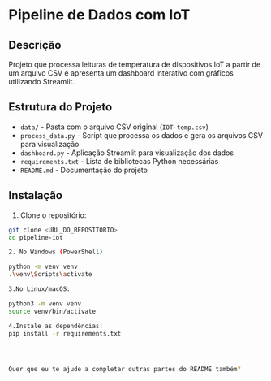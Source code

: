 # Pipeline de Dados com IoT

## Descrição

Projeto que processa leituras de temperatura de dispositivos IoT a partir de um arquivo CSV e apresenta um dashboard interativo com gráficos utilizando Streamlit.

## Estrutura do Projeto

- `data/` - Pasta com o arquivo CSV original (`IOT-temp.csv`)
- `process_data.py` - Script que processa os dados e gera os arquivos CSV para visualização
- `dashboard.py` - Aplicação Streamlit para visualização dos dados
- `requirements.txt` - Lista de bibliotecas Python necessárias
- `README.md` - Documentação do projeto

## Instalação

1. Clone o repositório:

```bash
git clone <URL_DO_REPOSITORIO>
cd pipeline-iot

2. No Windows (PowerShell)

python -m venv venv
.\venv\Scripts\activate

3.No Linux/macOS:

python3 -m venv venv
source venv/bin/activate

4.Instale as dependências:
pip install -r requirements.txt




Quer que eu te ajude a completar outras partes do README também?
